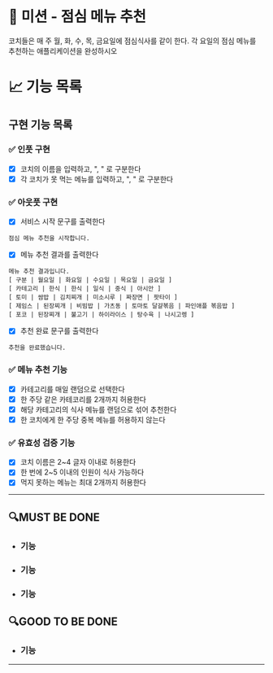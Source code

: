 # 🚀 미션 - 점심 메뉴 추천

코치들은 매 주 월, 화, 수, 목, 금요일에 점심식사를 같이 한다. 각 요일의 점심 메뉴를 추천하는 애플리케이션을 완성하시오

# 📈 기능 목록

## 구현 기능 목록

### ✅ 인풋 구현

- [x] 코치의 이름을 입력하고, ", " 로 구분한다
- [x] 각 코치가 못 먹는 메뉴를 입력하고, ", " 로 구분한다
### ✅ 아웃풋 구현

- [x] 서비스 시작 문구를 출력한다
```
점심 메뉴 추천을 시작합니다.
```
- [x] 메뉴 추천 결과를 출력한다
```
메뉴 추천 결과입니다.
[ 구분 | 월요일 | 화요일 | 수요일 | 목요일 | 금요일 ]
[ 카테고리 | 한식 | 한식 | 일식 | 중식 | 아시안 ]
[ 토미 | 쌈밥 | 김치찌개 | 미소시루 | 짜장면 | 팟타이 ]
[ 제임스 | 된장찌개 | 비빔밥 | 가츠동 | 토마토 달걀볶음 | 파인애플 볶음밥 ]
[ 포코 | 된장찌개 | 불고기 | 하이라이스 | 탕수육 | 나시고렝 ]
```
- [x] 추천 완료 문구를 출력한다
```
추천을 완료했습니다.
```

### ✅ 메뉴 추천 기능

- [x] 카테고리를 매일 랜덤으로 선택한다
- [x] 한 주당 같은 카테코리를 2개까지 허용한다
- [x] 해당 카테고리의 식사 메뉴를 랜덤으로 섞어 추천한다
- [x] 한 코치에게 한 주당 중복 메뉴를 허용하지 않는다

### ✅ 유효성 검증 기능

- [x] 코치 이름은 2~4 글자 이내로 허용한다
- [x] 한 번에 2~5 이내의 인원이 식사 가능하다
- [x] 먹지 못하는 메뉴는 최대 2개까지 허용한다

---

## 🔍MUST BE DONE

- ### 기능



- ### 기능


- ### 기능

## 🔍GOOD TO BE DONE

- ### 기능
---

